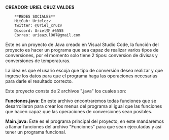 **CREADOR: URIEL CRUZ VALDES**

        **REDES SOCIALES**
        HitGub: Urielczv
        twitter: @Uriel_cruzv
        Discord: Uriel交 #6555
        Correo: urieazul907@gmail.com

Este es un proyecto de Java creado en Visual Studio Code, la función del proyecto es hacer un programa que sea capaz de realizar varios tipos de conversiones, por el momento solo tiene 2 tipos: conversion de divisas y conversiones de temperaturas.

La idea es que el usario escoja que tipo de conversión desea realizar y que ingrese los datos para que el programa haga las operaciones necesarias para darle el resultado correcto.

Este proyecto consta de 2 archivos ".java" los cuales son:

**Funciones.java:** En este archivo encontraremos todas funciones que se desarrollaron para crear los menus del programa al igual que las funciones que hacen capaz que las operaciones de conversiones sean posibles.


**Main.java:** Este es el programa principal del proyecto, en este mandaremos a llamar funciones del archivo "Funciones" para que sean
ejecutadas y así tener un programa funcional.
